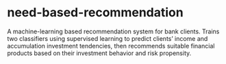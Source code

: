 # need-based-recommendation
A machine-learning based recommendation system for bank clients. Trains two classifiers using supervised learning to predict clients’ income and accumulation investment tendencies, then recommends suitable financial products based on their investment behavior and risk propensity.
